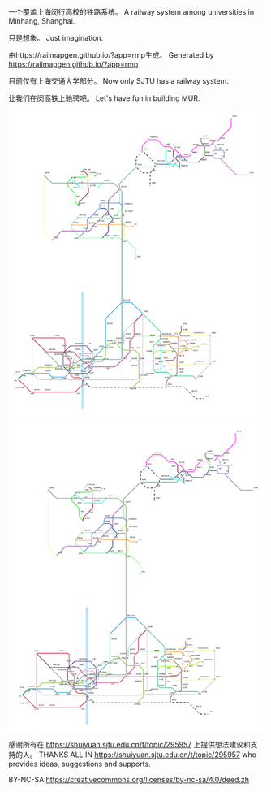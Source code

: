 一个覆盖上海闵行高校的铁路系统。
A railway system among universities in Minhang, Shanghai.

只是想象。
Just imagination.

由https://railmapgen.github.io/?app=rmp生成。
Generated by https://railmapgen.github.io/?app=rmp

目前仅有上海交通大学部分。
Now only SJTU has a railway system.

让我们在闵高铁上驰骋吧。
Let's have fun in building MUR.

![](./railway.svg)
![](./railway.png)

感谢所有在 https://shuiyuan.sjtu.edu.cn/t/topic/295957 上提供想法建议和支持的人。
THANKS ALL IN https://shuiyuan.sjtu.edu.cn/t/topic/295957 who provides ideas, suggestions and supports.

BY-NC-SA https://creativecommons.org/licenses/by-nc-sa/4.0/deed.zh
